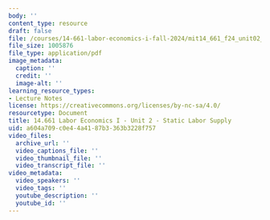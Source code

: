 ```yaml
---
body: ''
content_type: resource
draft: false
file: /courses/14-661-labor-economics-i-fall-2024/mit14_661_f24_unit02_static.pdf
file_size: 1005876
file_type: application/pdf
image_metadata:
  caption: ''
  credit: ''
  image-alt: ''
learning_resource_types:
- Lecture Notes
license: https://creativecommons.org/licenses/by-nc-sa/4.0/
resourcetype: Document
title: 14.661 Labor Economics I - Unit 2 - Static Labor Supply
uid: a604a709-c0e4-4a41-87b3-363b3228f757
video_files:
  archive_url: ''
  video_captions_file: ''
  video_thumbnail_file: ''
  video_transcript_file: ''
video_metadata:
  video_speakers: ''
  video_tags: ''
  youtube_description: ''
  youtube_id: ''
---
```

